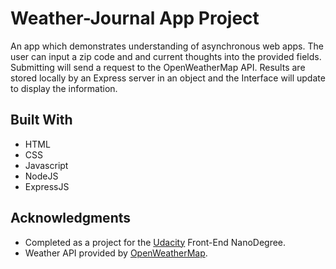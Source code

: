# Weather-Journal App Project

An app which demonstrates understanding of asynchronous web apps. The user can
input a zip code and and current thoughts into the provided fields. Submitting
will send a request to the OpenWeatherMap API. Results are stored locally by an
Express server in an object and the Interface will update to display the information. 

## Built With

* HTML
* CSS
* Javascript
* NodeJS
* ExpressJS

## Acknowledgments

* Completed as a project for the [Udacity](https://Udacity.com) Front-End NanoDegree.
* Weather API provided by [OpenWeatherMap](https://openweathermap.org/).
